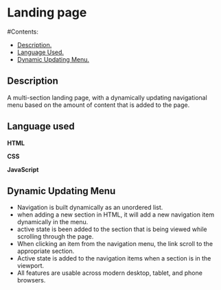 # Landing page

#Contents:
* [Description.](#Description)
* [Language Used.](#Language-Used)
* [Dynamic Updating Menu.](#Dynamic_Updating_Menu)
## Description 

 A multi-section landing page, with a dynamically updating navigational menu based on the amount of content that is added to the page.

## Language used 

**HTML**

**CSS**

**JavaScript**

## Dynamic Updating Menu

* Navigation is built dynamically as an unordered list.
* when adding a new section in HTML, it will add a new navigation item dynamically in the menu.
* active state is been added to the section that is being viewed while scrolling through the page.
* When clicking an item from the navigation menu, the link scroll to the appropriate section.
* Active state is added to the navigation items when a section is in the viewport.
* All features are usable across modern desktop, tablet, and phone browsers.

